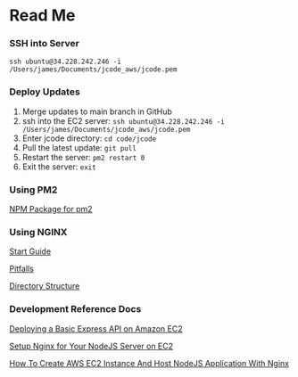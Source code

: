 # Read Me

### SSH into Server
`ssh ubuntu@34.228.242.246 -i /Users/james/Documents/jcode_aws/jcode.pem`

### Deploy Updates
1. Merge updates to main branch in GitHub
2. ssh into the EC2 server: `ssh ubuntu@34.228.242.246 -i /Users/james/Documents/jcode_aws/jcode.pem`
3. Enter jcode directory: `cd code/jcode`
4. Pull the latest update: `git pull`
5. Restart the server: `pm2 restart 0`
6. Exit the server: `exit`

### Using PM2
[NPM Package for pm2](https://www.npmjs.com/package/pm2)

### Using NGINX
[Start Guide](https://www.nginx.com/resources/wiki/start/)

[Pitfalls](https://www.nginx.com/resources/wiki/start/topics/tutorials/config_pitfalls/)

[Directory Structure](https://wiki.debian.org/Nginx/DirectoryStructure)

### Development Reference Docs
[Deploying a Basic Express API on Amazon EC2](https://betterprogramming.pub/deploying-a-basic-express-api-on-amazon-ec2-eea0b54a825)

[Setup Nginx for Your NodeJS Server on EC2](https://betterprogramming.pub/setup-nginx-for-your-nodejs-server-on-ec2-ae46a3d0cb1b)

[How To Create AWS EC2 Instance And Host NodeJS Application With Nginx](https://www.c-sharpcorner.com/article/how-to-create-aws-ec2-instance-and-host-node-js-applications/)